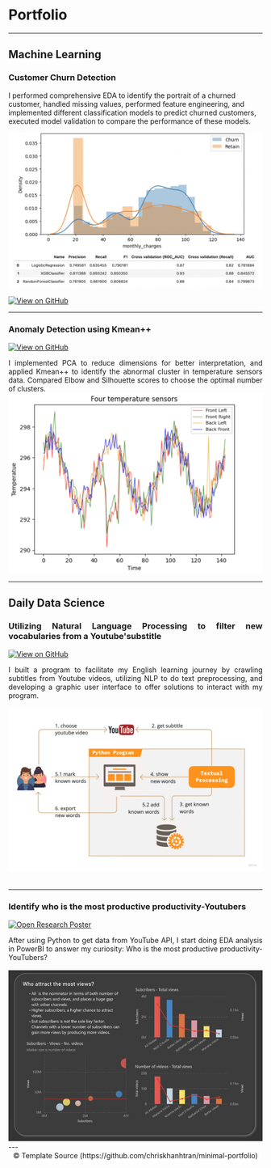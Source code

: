 # Portfolio
---
## Machine Learning

### Customer Churn Detection

I performed comprehensive EDA to identify the portrait of a churned customer, handled missing values, performed feature engineering, and implemented different classification models to predict churned customers, executed model validation to compare the performance of these models.

<center><img src="images/thumb_telco_churn.png"/></center>

[![View on GitHub](https://img.shields.io/badge/GitHub-View_on_GitHub-blue?logo=GitHub)](https://github.com/tpnga95/ml_churn_prediction_Telco)

---
### Anomaly Detection using Kmean++

[![View on GitHub](https://img.shields.io/badge/GitHub-View_on_GitHub-blue?logo=GitHub)](https://github.com/tpnga95/ml_kmean_anomaly_detection)

<div style="text-align: justify"> I implemented PCA to reduce dimensions for better interpretation, and applied Kmean++ to identify the abnormal cluster in temperature sensors data. Compared Elbow and Silhouette scores to choose the optimal number of clusters. 

<center><img src="images/thump_anomaly_room_temperature.png"/></center>

---
## Daily Data Science

### Utilizing Natural Language Processing to filter new vocabularies from a Youtube'substitle 

[![View on GitHub](https://img.shields.io/badge/GitHub-View_on_GitHub-blue?logo=GitHub)](https://github.com/tpnga95/py_youtube_substitle_vocabularies)

<div style="text-align: justify">I built a program to facilitate my English learning journey by crawling subtitles from Youtube videos, utilizing NLP to do text preprocessing, and developing a graphic user interface to offer solutions to interact with my program. </div>
<br>
<center><img src="images/thump_youtube_vocabulary.png"/></center>
<br>

---
### Identify who is the most productive productivity-Youtubers

[![Open Research Poster](https://img.shields.io/badge/PDF-Open_Research_Poster-blue?logo=adobe-acrobat-reader&logoColor=white)](https://github.com/tpnga95/pbi_analyse_youtube_channels/blob/main/report_youtube_channel_analyse.pdf)

<div style="text-align: justify">After using Python to get data from YouTube API, I start doing EDA analysis in PowerBI to answer my curiosity: Who is the most productive productivity-YouTubers?</div>
<br>
<center><img src="images/thump_youtube_channel.png"/></center>
<be>
---
<center>© Template Source (https://github.com/chriskhanhtran/minimal-portfolio)</center>
